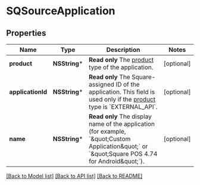 # SQSourceApplication

## Properties
Name | Type | Description | Notes
------------ | ------------- | ------------- | -------------
**product** | **NSString*** | __Read only__ The [product](https://developer.squareup.com/reference/square_2023-10-18/enums/Product) type of the application. | [optional] 
**applicationId** | **NSString*** | __Read only__ The Square-assigned ID of the application. This field is used only if the [product](https://developer.squareup.com/reference/square_2023-10-18/enums/Product) type is &#x60;EXTERNAL_API&#x60;. | [optional] 
**name** | **NSString*** | __Read only__ The display name of the application (for example, &#x60;\&quot;Custom Application\&quot;&#x60; or &#x60;\&quot;Square POS 4.74 for Android\&quot;&#x60;). | [optional] 

[[Back to Model list]](../README.md#documentation-for-models) [[Back to API list]](../README.md#documentation-for-api-endpoints) [[Back to README]](../README.md)


